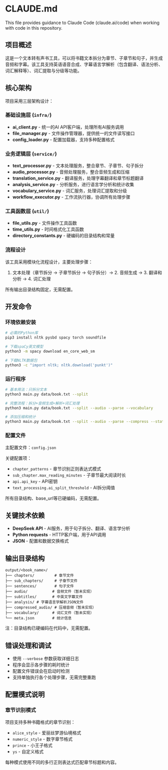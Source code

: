 # CLAUDE.md

This file provides guidance to Claude Code (claude.ai/code) when working with code in this repository.

## 项目概述

这是一个文本转有声书工具，可以将书籍文本拆分为章节、子章节和句子，并生成音频和字幕。该工具支持英语语音合成、字幕语言学解析（包含翻译、语法分析、词汇解释等）、词汇提取与分级等功能。

## 核心架构

项目采用三层架构设计：

### 基础设施层 (`infra/`)
- **ai_client.py** - 统一的AI API客户端，处理所有AI服务调用
- **file_manager.py** - 文件操作管理器，提供统一的文件读写接口
- **config_loader.py** - 配置加载器，支持多种配置格式

### 业务逻辑层 (`service/`)
- **text_processor.py** - 文本处理服务，整合章节、子章节、句子拆分
- **audio_processor.py** - 音频处理服务，整合音频生成和压缩
- **translation_service.py** - 翻译服务，处理字幕翻译和章节标题翻译
- **analysis_service.py** - 分析服务，进行语言学分析和统计收集
- **vocabulary_service.py** - 词汇服务，处理词汇提取和分级
- **workflow_executor.py** - 工作流执行器，协调所有处理步骤

### 工具函数层 (`util/`)
- **file_utils.py** - 文件操作工具函数
- **time_utils.py** - 时间格式化工具函数
- **directory_constants.py** - 硬编码的目录结构和常量

### 流程设计

该工具采用模块化流程设计，主要处理步骤：

1. 文本处理（章节拆分 → 子章节拆分 → 句子拆分）→ 2. 音频生成 → 3. 翻译和分析 → 4. 词汇处理

所有输出目录结构固定，无需配置。

## 开发命令

### 环境依赖安装
```bash
# 必需的Python库
pip3 install nltk pysbd spacy torch soundfile

# 下载spaCy英文模型  
python3 -m spacy download en_core_web_sm

# 下载NLTK数据包
python3 -c "import nltk; nltk.download('punkt')"
```

### 运行程序
```bash
# 基本用法：只拆分文本
python3 main.py data/book.txt --split

# 完整流程：拆分+音频生成+解析+词汇处理
python3 main.py data/book.txt --split --audio --parse --vocabulary

# 添加压缩和统计
python3 main.py data/book.txt --split --audio --parse --compress --stats --verbose
```

### 配置文件

主配置文件：`config.json`

关键配置项：
- `chapter_patterns` - 章节识别正则表达式模式
- `sub_chapter.max_reading_minutes` - 子章节最大阅读时长
- `api.api_key` - API密钥
- `text_processing.ai_split_threshold` - AI拆分阈值

所有目录结构、base_url等已硬编码，无需配置。

## 关键技术依赖

- **DeepSeek API** - AI服务，用于句子拆分、翻译、语言学分析
- **Python requests** - HTTP客户端，用于API调用
- **JSON** - 配置和数据交换格式

## 输出目录结构

```
output/<book_name>/
├── chapters/         # 章节文件
├── sub_chapters/     # 子章节文件  
├── sentences/        # 句子文件
├── audio/           # 音频文件（暂未实现）
├── subtitles/       # 中英文字幕文件
├── analysis/ # 字幕语言学解析JSON文件
├── compressed_audio/ # 压缩音频（暂未实现）
├── vocabulary/      # 词汇文件（暂未实现）
└── meta.json        # 统计信息
```

注：目录结构已硬编码在代码中，无需配置。

## 错误处理和调试

- 使用 `--verbose` 参数获取详细日志
- 程序会显示各步骤的耗时统计
- 配置文件错误会在启动时检测
- 支持单独执行各个处理步骤，无需完整重跑

## 配置模式说明

### 章节识别模式
项目支持多种书籍格式的章节识别：
- `alice_style` - 爱丽丝梦游仙境格式
- `numeric_style` - 数字章节格式  
- `prince` - 小王子格式
- `ys` - 自定义格式

每种模式使用不同的多行正则表达式匹配章节标题和内容。